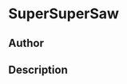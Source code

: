 # SuperSuperSaw

## Author

<!-- Insert Your Name Here -->

## Description

<!-- Describe your example here -->

